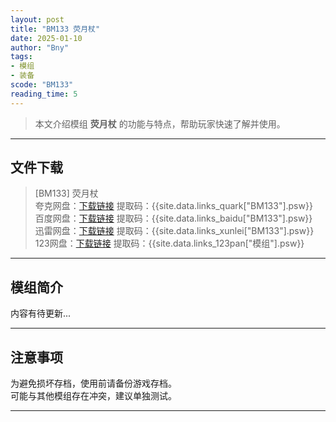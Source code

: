 ```yaml
---
layout: post
title: "BM133 荧月杖"
date: 2025-01-10
author: "Bny"
tags: 
- 模组
- 装备
scode: "BM133"
reading_time: 5
---
```


> 本文介绍模组 **荧月杖** 的功能与特点，帮助玩家快速了解并使用。

---

## 文件下载

> [BM133] 荧月杖  
夸克网盘：[下载链接]({{site.data.links_quark["BM133"].url}}) 提取码：{{site.data.links_quark["BM133"].psw}}  
百度网盘：[下载链接]({{site.data.links_baidu["BM133"].url}}) 提取码：{{site.data.links_baidu["BM133"].psw}}  
迅雷网盘：[下载链接]({{site.data.links_xunlei["BM133"].url}}) 提取码：{{site.data.links_xunlei["BM133"].psw}}  
123网盘：[下载链接]({{site.data.links_123pan["模组"].url}}) 提取码：{{site.data.links_123pan["模组"].psw}}  

---

## 模组简介

>  
内容有待更新...  

---

## 注意事项

>  
为避免损坏存档，使用前请备份游戏存档。  
可能与其他模组存在冲突，建议单独测试。  

---


